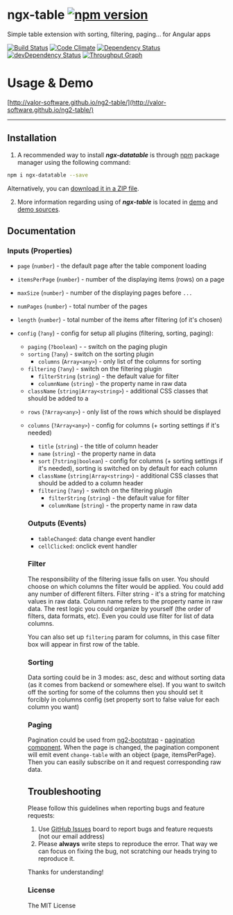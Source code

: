 # ngx-table [![npm version](https://badge.fury.io/js/ngx-datatable.svg)](http://badge.fury.io/js/ngx-datatable)
Simple table extension with sorting, filtering, paging... for Angular apps

[![Build Status](https://travis-ci.org/webcat12345/ngx-datatable.svg?branch=master)](https://travis-ci.org/webcat12345/ngx-datatable)
[![Code Climate](https://codeclimate.com/github/webcat12345/ngx-datatable/badges/gpa.svg)](https://codeclimate.com/github/webcat12345/ngx-datatable)
[![Dependency Status](https://david-dm.org/webcat12345/ngx-datatable.svg)](https://david-dm.org/webcat12345/ngx-datatable)
[![devDependency Status](https://david-dm.org/webcat12345/ngx-datatable/dev-status.svg)](https://david-dm.org/webcat12345/ngx-datatable#info=devDependencies)
[![Throughput Graph](https://graphs.waffle.io/webcat12345/ngx-datatable/throughput.svg)](https://waffle.io/webcat12345/ngx-datatable/metrics)

# Usage & Demo
[http://valor-software.github.io/ng2-table/](http://valor-software.github.io/ng2-table/)


- - -

## Installation

1. A recommended way to install ***ngx-datatable*** is through [npm](https://www.npmjs.com/search?q=ngx-datatable) package manager using the following command:

  ```bash
  npm i ngx-datatable --save
  ```

  Alternatively, you can [download it in a ZIP file](https://github.com/webcat12345/ngx-datatable/archive/master.zip).

2. More information regarding using of ***ngx-table*** is located in
  [demo](http://valor-software.github.io/ng2-table/) and [demo sources](https://github.com/webcat12345/ngx-datatable/tree/master/demo).

## Documentation

### Inputs (Properties)

- `page` (`number`) - the default page after the table component loading
- `itemsPerPage` (`number`) - number of the displaying items (rows) on a page
- `maxSize` (`number`) - number of the displaying pages before `...`
- `numPages` (`number`) - total number of the pages
- `length` (`number`) - total number of the items after filtering (of it's chosen)

- `config` (`?any`) - config for setup all plugins (filtering, sorting, paging):
  - `paging` (`?boolean`) - - switch on the paging plugin
  - `sorting` (`?any`) - switch on the sorting plugin
    - `columns` (`Array<any>`) - only list of the columns for sorting
  - `filtering` (`?any`) - switch on the filtering plugin
    - `filterString` (`string`) - the default value for filter
    - `columnName` (`string`) - the property name in raw data
  - `className` (`string|Array<string>`) - additional CSS classes that should be added to a <table>

- `rows` (`?Array<any>`) - only list of the rows which should be displayed
- `columns` (`?Array<any>`) - config for columns (+ sorting settings if it's needed)
    - `title` (`string`) - the title of column header
    - `name` (`string`) - the property name in data
    - `sort` (`?string|boolean`) - config for columns (+ sorting settings if it's needed), sorting is switched on by default for each column
    - `className` (`string|Array<string>`) - additional CSS classes that should be added to a column header
    - `filtering` (`?any`) - switch on the filtering plugin
      - `filterString` (`string`) - the default value for filter
      - `columnName` (`string`) - the property name in raw data

### Outputs (Events)

- `tableChanged`: data change event handler
- `cellClicked`: onclick event handler

### Filter

The responsibility of the filtering issue falls on user. You should choose on which columns the filter would be applied. You could add any number of different filters.
Filter string - it's a string for matching values in raw data. Column name refers to the property name in raw data. The rest logic you could organize by yourself (the order of filters, data formats, etc). Even you could use filter for list of data columns.

You can also set up `filtering` param for columns, in this case filter box will appear in first row of the table.

### Sorting

Data sorting could be in 3 modes: asc, desc and without sorting data (as it comes from backend or somewhere else). If you want to switch off the sorting for some of the columns then you should set it forcibly in columns config (set property sort to false value for each column you want)

### Paging

Pagination could be used from [ng2-bootstrap](https://github.com/valor-software/ng2-bootstrap) - [pagination component](http://valor-software.github.io/ng2-bootstrap/#pagination). When the page is changed, the pagination component will emit event `change-table` with an object {page, itemsPerPage}. Then you can easily subscribe on it and request corresponding raw data.


## Troubleshooting

Please follow this guidelines when reporting bugs and feature requests:

1. Use [GitHub Issues](https://github.com/webcat12345/ngx-datatable/issues) board to report bugs and feature requests (not our email address)
2. Please **always** write steps to reproduce the error. That way we can focus on fixing the bug, not scratching our heads trying to reproduce it.

Thanks for understanding!

### License

The MIT License
